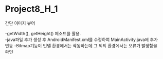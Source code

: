 # Project8_H_1

간단 이미지 뷰어

-getWidth(), getHeight() 메소드를 활용.   
-java파일 추가 생성 후 AndroidManifest.xml를 수정하여 MainActivity.java에 추가 연동
-Bitmap기능이 인텔 환경에서는 작동하는데 그 외의 환경에서는 오류가 발생함을 확인
